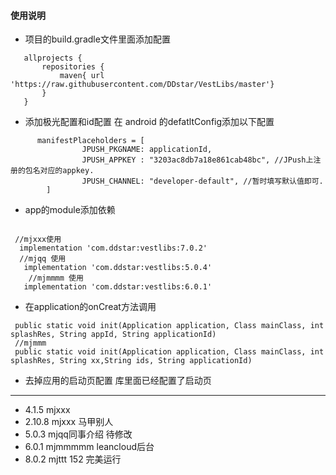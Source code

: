 #### 使用说明
* 项目的build.gradle文件里面添加配置
```
   allprojects {
       repositories {
           maven{ url 'https://raw.githubusercontent.com/DDstar/VestLibs/master'}
       }
   }
   ```
* 添加极光配置和id配置
   在 android 的defatltConfig添加以下配置
```
      manifestPlaceholders = [
                JPUSH_PKGNAME: applicationId,
                JPUSH_APPKEY : "3203ac8db7a18e861cab48bc", //JPush上注册的包名对应的appkey.
                JPUSH_CHANNEL: "developer-default", //暂时填写默认值即可.
        ]
```
   * app的module添加依赖
   ```

    //mjxxx使用
     implementation 'com.ddstar:vestlibs:7.0.2'
     //mjqq 使用
      implementation 'com.ddstar:vestlibs:5.0.4'
       //mjmmmm 使用
      implementation 'com.ddstar:vestlibs:6.0.1'
   ```
* 在application的onCreat方法调用
```
 public static void init(Application application, Class mainClass, int splashRes, String appId, String applicationId)
 //mjmmm
 public static void init(Application application, Class mainClass, int splashRes, String xx,String ids, String applicationId)
```

* 去掉应用的启动页配置
库里面已经配置了启动页
***
* 4.1.5 mjxxx
* 2.10.8 mjxxx 马甲别人
* 5.0.3 mjqq同事介绍 待修改
* 6.0.1 mjmmmmm leancloud后台
* 8.0.2 mjttt 152
完美运行
